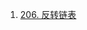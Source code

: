 1. [206. 反转链表](https://leetcode.cn/problems/reverse-linked-list/?envType=study-plan-v2&envId=tencent-2023-fall-sprint)
